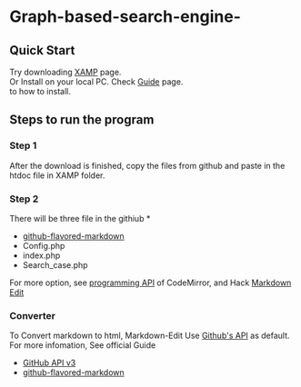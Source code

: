 # Graph-based-search-engine-

## Quick Start

Try downloading [XAMP](https://www.apachefriends.org/download_success.html) page.<br>
Or Install on your local PC. Check  [Guide](http://www.tutorialspoint.com/articles/run-a-php-program-in-xampp-server) page.<br> to how to install.


## Steps to run the program 
### Step 1
After the download is finished, copy the files from github and paste in the htdoc file in XAMP folder.

### Step 2
There will be three file in the githiub
* 
* [github-flavored-markdown](http://github.github.com/github-flavored-markdown/)
* Config.php
* index.php
* Search_case.php

For more option, see [programming API](http://codemirror.net/doc/manual.html) of CodeMirror, and Hack [Markdown Edit](http://github.com/georgeosddev/markdown-edit)

### Converter
To Convert markdown to html, Markdown-Edit Use [Github's API](http://developer.github.com/v3/markdown/#render-a-markdown-document-in-raw-mode) as default.<br>
For more infomation, See official Guide
* [GitHub API v3](http://developer.github.com/v3/markdown/)
* [github-flavored-markdown](http://github.github.com/github-flavored-markdown/)
